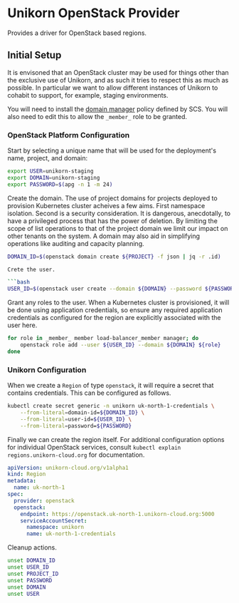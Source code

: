 # Unikorn OpenStack Provider

Provides a driver for OpenStack based regions.

## Initial Setup

It is envisoned that an OpenStack cluster may be used for things other than the exclusive use of Unikorn, and as such it tries to respect this as much as possible.
In particular we want to allow different instances of Unikorn to cohabit to support, for example, staging environments.

You will need to install the [domain manager](https://docs.scs.community/standards/scs-0302-v1-domain-manager-role/) policy defined by SCS.
You will also need to edit this to allow the `_member_` role to be granted.

### OpenStack Platform Configuration

Start by selecting a unique name that will be used for the deployment's name, project, and domain:

```bash
export USER=unikorn-staging
export DOMAIN=unikorn-staging
export PASSWORD=$(apg -n 1 -m 24)
```

Create the domain.
The use of project domains for projects deployed to provision Kubernetes cluster acheives a few aims.
First namespace isolation.
Second is a security consideration.
It is dangerous, anecdotally, to have a privileged process that has the power of deletion.
By limiting the scope of list operations to that of the project domain we limit our impact on other tenants on the system.
A domain may also aid in simplifying operations like auditing and capacity planning.

```bash
DOMAIN_ID=$(openstack domain create ${PROJECT} -f json | jq -r .id)

Crete the user.

```bash
USER_ID=$(openstack user create --domain ${DOMAIN} --password ${PASSWORD} ${USER} -f json | jq -r .id)
```

Grant any roles to the user.
When a Kubernetes cluster is provisioned, it will be done using application credentials, so ensure any required application credentials as configured for the region are explicitly associated with the user here.

```bash
for role in _member_ member load-balancer_member manager; do
	openstack role add --user ${USER_ID} --domain ${DOMAIN} ${role}
done
```

### Unikorn Configuration

When we create a `Region` of type `openstack`, it will require a secret that contains credentials.
This can be configured as follows.

```bash
kubectl create secret generic -n unikorn uk-north-1-credentials \
	--from-literal=domain-id=${DOMAIN_ID} \
	--from-literal=user-id=${USER_ID} \
	--from-literal=password=${PASSWORD}
```

Finally we can create the region itself.
For additional configuration options for individual OpenStack services, consult `kubectl explain regions.unikorn-cloud.org` for documentation.

```yaml
apiVersion: unikorn-cloud.org/v1alpha1
kind: Region
metadata:
  name: uk-north-1
spec:
  provider: openstack
  openstack:
    endpoint: https://openstack.uk-north-1.unikorn-cloud.org:5000
    serviceAccountSecret:
      namespace: unikorn
      name: uk-north-1-credentials
```

Cleanup actions.

```bash
unset DOMAIN_ID
unset USER_ID
unset PROJECT_ID
unset PASSWORD
unset DOMAIN
unset USER
```
